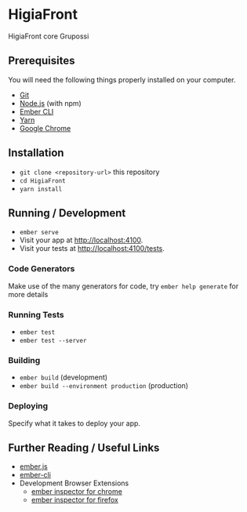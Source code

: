 # HigiaFront

HigiaFront core Grupossi

## Prerequisites

You will need the following things properly installed on your computer.

* [Git](https://git-scm.com/)
* [Node.js](https://nodejs.org/) (with npm)
* [Ember CLI](https://ember-cli.com/)
* [Yarn](https://yarnpkg.com/en/)
* [Google Chrome](https://google.com/chrome/)

## Installation

* `git clone <repository-url>` this repository
* `cd HigiaFront`
* `yarn install`

## Running / Development

* `ember serve`
* Visit your app at [http://localhost:4100](http://localhost:4100).
* Visit your tests at [http://localhost:4100/tests](http://localhost:4100/tests).

### Code Generators

Make use of the many generators for code, try `ember help generate` for more details

### Running Tests

* `ember test`
* `ember test --server`

### Building

* `ember build` (development)
* `ember build --environment production` (production)

### Deploying

Specify what it takes to deploy your app.

## Further Reading / Useful Links

* [ember.js](https://emberjs.com/)
* [ember-cli](https://ember-cli.com/)
* Development Browser Extensions
  * [ember inspector for chrome](https://chrome.google.com/webstore/detail/ember-inspector/bmdblncegkenkacieihfhpjfppoconhi)
  * [ember inspector for firefox](https://addons.mozilla.org/en-US/firefox/addon/ember-inspector/)
